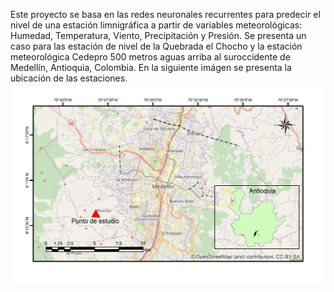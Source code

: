 Este proyecto se basa en las redes neuronales recurrentes para predecir el nivel de una estación limnigráfica a partir de variables meteorológicas: Humedad, Temperatura, Viento, Precipitación y Presión.
Se presenta un caso para las estación de nivel de la Quebrada el Chocho y la estación meteorológica Cedepro 500 metros aguas arriba al suroccidente de Medellín, Antioquia, Colombia. En la siguiente imágen se presenta la ubicación de las estaciones.
![alt text](https://github.com/MateoParra/DischargePrediction/blob/master/Images/Localizacion.png)
 
